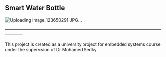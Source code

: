 ## Smart Water Bottle
![Uploading image_123650291.JPG…]()

————————————————————————————————————————

This project is created as a university project for embedded systems course under the supervision of Dr Mohamed Sedky
